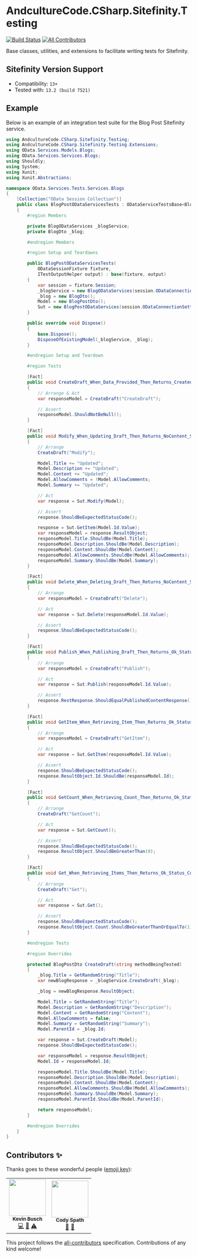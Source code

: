 # AndcultureCode.CSharp.Sitefinity.Testing 
[![Build Status](https://travis-ci.org/AndcultureCode/AndcultureCode.CSharp.Sitefinity.Testing.svg?branch=main)](https://travis-ci.org/AndcultureCode/AndcultureCode.CSharp.Sitefinity.Testing)<!-- ALL-CONTRIBUTORS-BADGE:START - Do not remove or modify this section -->
[![All Contributors](https://img.shields.io/badge/all_contributors-2-orange.svg?style=flat-square)](#contributors-)
<!-- ALL-CONTRIBUTORS-BADGE:END -->

Base classes, utilities, and extensions to facilitate writing tests for Sitefinity.

## Sitefinity Version Support

- Compatibility: `13+`
- Tested with: `13.2 (build 7521)`

## Example

Below is an example of an integration test suite for the Blog Post Sitefinity service.

```csharp
using AndcultureCode.CSharp.Sitefinity.Testing;
using AndcultureCode.CSharp.Sitefinity.Testing.Extensions;
using OData.Services.Models.Blogs;
using OData.Services.Services.Blogs;
using Shouldly;
using System;
using Xunit;
using Xunit.Abstractions;

namespace OData.Services.Tests.Services.Blogs
{
    [Collection("OData Session Collection")]
    public class BlogPostODataServicesTests : ODataServiceTestsBase<BlogPostODataServices, BlogPostDto>, IDisposable
    {
        #region Members

        private BlogODataServices _blogService;
        private BlogDto _blog;

        #endregion Members

        #region Setup and Teardowns

        public BlogPostODataServicesTests(
            ODataSessionFixture fixture,
            ITestOutputHelper output) : base(fixture, output)
        {
            var session = fixture.Session;
            _blogService = new BlogODataServices(session.ODataConnectionSettings, session);
            _blog = new BlogDto();
            Model = new BlogPostDto();
            Sut = new BlogPostODataServices(session.ODataConnectionSettings, session);
        }

        public override void Dispose()
        {
            base.Dispose();
            DisposeOfExistingModel(_blogService, _blog);
        }

        #endregion Setup and Teardown

        #region Tests

        [Fact]
        public void CreateDraft_When_Data_Provided_Then_Returns_Created_Status_Code_With_Returned_Data_Object_With_Same_Data()
        {
            // Arrange & Act
            var responseModel = CreateDraft("CreateDraft");

            // Assert
            responseModel.ShouldNotBeNull();
        }

        [Fact]
        public void Modify_When_Updating_Draft_Then_Returns_NoContent_Status_Code_And_Updates_Data_Object_With_Same_Data()
        {
            // Arrange
            CreateDraft("Modify");

            Model.Title += "Updated";
            Model.Description += "Updated";
            Model.Content += "Updated";
            Model.AllowComments = !Model.AllowComments;
            Model.Summary += "Updated";

            // Act
            var response = Sut.Modify(Model);

            // Assert
            response.ShouldBeExpectedStatusCode();

            response = Sut.GetItem(Model.Id.Value);
            var responseModel = response.ResultObject;
            responseModel.Title.ShouldBe(Model.Title);
            responseModel.Description.ShouldBe(Model.Description);
            responseModel.Content.ShouldBe(Model.Content);
            responseModel.AllowComments.ShouldBe(Model.AllowComments);
            responseModel.Summary.ShouldBe(Model.Summary);
        }

        [Fact]
        public void Delete_When_Deleting_Draft_Then_Returns_NoContent_Status_Code()
        {
            // Arrange
            var responseModel = CreateDraft("Delete");

            // Act
            var response = Sut.Delete(responseModel.Id.Value);

            // Assert
            response.ShouldBeExpectedStatusCode();
        }

        [Fact]
        public void Publish_When_Publishing_Draft_Then_Returns_Ok_Status_Code_And_Published_Response()
        {
            // Arrange
            var responseModel = CreateDraft("Publish");

            // Act
            var response = Sut.Publish(responseModel.Id.Value);

            // Assert
            response.RestResponse.ShouldEqualPublishedContentResponse();
        }

        [Fact]
        public void GetItem_When_Retrieving_Item_Then_Returns_Ok_Status_Code_And_Item()
        {
            // Arrange
            var responseModel = CreateDraft("GetItem");

            // Act
            var response = Sut.GetItem(responseModel.Id.Value);

            // Assert
            response.ShouldBeExpectedStatusCode();
            response.ResultObject.Id.ShouldBe(responseModel.Id);
        }

        [Fact]
        public void GetCount_When_Retrieving_Count_Then_Returns_Ok_Status_Code_And_Count()
        {
            // Arrange
            CreateDraft("GetCount");

            // Act
            var response = Sut.GetCount();

            // Assert
            response.ShouldBeExpectedStatusCode();
            response.ResultObject.ShouldBeGreaterThan(0);
        }

        [Fact]
        public void Get_When_Retrieving_Items_Then_Returns_Ok_Status_Code_And_Items()
        {
            // Arrange
            CreateDraft("Get");

            // Act
            var response = Sut.Get();

            // Assert
            response.ShouldBeExpectedStatusCode();
            response.ResultObject.Count.ShouldBeGreaterThanOrEqualTo(1);
        }

        #endregion Tests

        #region Overrides

        protected BlogPostDto CreateDraft(string methodBeingTested)
        {
            _blog.Title = GetRandomString("Title");
            var newBlogResponse = _blogService.CreateDraft(_blog);

            _blog = newBlogResponse.ResultObject;

            Model.Title = GetRandomString("Title");
            Model.Description = GetRandomString("Description");
            Model.Content = GetRandomString("Content");
            Model.AllowComments = false;
            Model.Summary = GetRandomString("Summary");
            Model.ParentId = _blog.Id;

            var response = Sut.CreateDraft(Model);
            response.ShouldBeExpectedStatusCode();

            var responseModel = response.ResultObject;
            Model.Id = responseModel.Id;

            responseModel.Title.ShouldBe(Model.Title);
            responseModel.Description.ShouldBe(Model.Description);
            responseModel.Content.ShouldBe(Model.Content);
            responseModel.AllowComments.ShouldBe(Model.AllowComments);
            responseModel.Summary.ShouldBe(Model.Summary);
            responseModel.ParentId.ShouldBe(Model.ParentId);

            return responseModel;
        }

        #endregion Overrides
    }
}
```

## Contributors ✨

Thanks goes to these wonderful people ([emoji key](https://allcontributors.org/docs/en/emoji-key)):

<!-- ALL-CONTRIBUTORS-LIST:START - Do not remove or modify this section -->
<!-- prettier-ignore-start -->
<!-- markdownlint-disable -->
<table>
  <tr>
    <td align="center"><a href="https://github.com/KevinBusch"><img src="https://avatars.githubusercontent.com/u/775414?v=4?s=100" width="100px;" alt=""/><br /><sub><b>Kevin Busch</b></sub></a><br /><a href="https://github.com/AndcultureCode/AndcultureCode.CSharp.Sitefinity.Testing/commits?author=KevinBusch" title="Code">💻</a> <a href="https://github.com/AndcultureCode/AndcultureCode.CSharp.Sitefinity.Testing/pulls?q=is%3Apr+reviewed-by%3AKevinBusch" title="Reviewed Pull Requests">👀</a> <a href="https://github.com/AndcultureCode/AndcultureCode.CSharp.Sitefinity.Testing/commits?author=KevinBusch" title="Tests">⚠️</a></td>
    <td align="center"><a href="https://github.com/cspath1"><img src="https://avatars.githubusercontent.com/u/26265706?v=4?s=100" width="100px;" alt=""/><br /><sub><b>Cody Spath</b></sub></a><br /><a href="https://github.com/AndcultureCode/AndcultureCode.CSharp.Sitefinity.Testing/pulls?q=is%3Apr+reviewed-by%3Acspath1" title="Reviewed Pull Requests">👀</a> <a href="#ideas-cspath1" title="Ideas, Planning, & Feedback">🤔</a></td>
  </tr>
</table>

<!-- markdownlint-restore -->
<!-- prettier-ignore-end -->

<!-- ALL-CONTRIBUTORS-LIST:END -->

This project follows the [all-contributors](https://github.com/all-contributors/all-contributors) specification. Contributions of any kind welcome!
